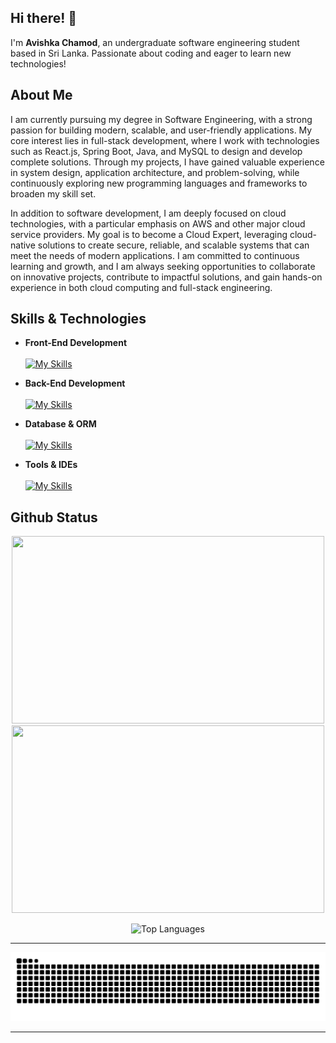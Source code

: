 
## Hi there! 👋 

I'm **Avishka Chamod**,
an undergraduate software engineering student based in Sri Lanka. Passionate about coding and eager to learn new technologies!
## About Me

I am currently pursuing my degree in Software Engineering, with a strong passion for building modern, scalable, and user-friendly applications. My core interest lies in full-stack development, where I work with technologies such as React.js, Spring Boot, Java, and MySQL to design and develop complete solutions. Through my projects, I have gained valuable experience in system design, application architecture, and problem-solving, while continuously exploring new programming languages and frameworks to broaden my skill set.

In addition to software development, I am deeply focused on cloud technologies, with a particular emphasis on AWS and other major cloud service providers. My goal is to become a Cloud Expert, leveraging cloud-native solutions to create secure, reliable, and scalable systems that can meet the needs of modern applications. I am committed to continuous learning and growth, and I am always seeking opportunities to collaborate on innovative projects, contribute to impactful solutions, and gain hands-on experience in both cloud computing and full-stack engineering.

## Skills & Technologies

- **Front-End Development**
  <br/>
  <br/>
[![My Skills](https://skillicons.dev/icons?i=html,css,js,react,tailwind,bootstrap,materialui,jquery&perline=4)](https://skillicons.dev)

- **Back-End Development**
  <br/>
  <br/>
[![My Skills](https://skillicons.dev/icons?i=java,spring,php,&perline=4)](https://skillicons.dev)

- **Database & ORM**
  <br/>
  <br/>
[![My Skills](https://skillicons.dev/icons?i=mysql,hibernate,sqlite&perline=4)](https://skillicons.dev)

- **Tools & IDEs**
  <br/>
  <br/>
[![My Skills](https://skillicons.dev/icons?i=idea,vscode,visualstudio,figma,docker,git,github,postman&perline=4)](https://skillicons.dev)


## Github Status

<p align="center">
  <!-- First two images side by side -->
  <img 
    src="https://github-readme-stats.vercel.app/api?username=Avishka14&theme=tokyonight&show_icons=true&hide_border=true&count_private=true" 
    width="500" height="300"
  />
  <img 
    src="https://streak-stats.demolab.com?user=Avishka14&theme=tokyonight&hide_border=true&border_radius=2" 
    width="500" height="300"
  />
</p>

<p align="center">
  <!-- Third image centered below -->
  <img 
    src="https://github-readme-stats.vercel.app/api/top-langs/?username=Avishka14&theme=tokyonight&show_icons=true&hide_border=true&layout=compact" 
    width="500" height="300"
    alt="Top Languages" 
  />
</p>






<hr/>

<picture>
  <source media="(prefers-color-scheme: dark)" srcset="https://raw.githubusercontent.com/Avishka14/Avishka14/output/github-contribution-grid-snake-dark.svg" />
  <source media="(prefers-color-scheme: light)" srcset="https://raw.githubusercontent.com/Avishka14/Avishka14/output/github-contribution-grid-snake.svg" />
  <img alt="github contribution grid snake animation" src="https://raw.githubusercontent.com/Avishka14/Avishka14/output/github-contribution-grid-snake.svg" />
</picture>

<hr/>


